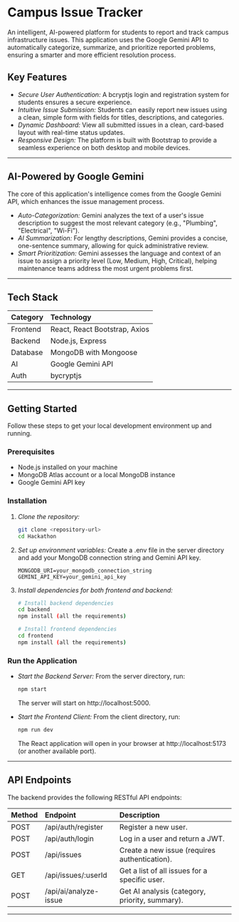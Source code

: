 #  Campus Issue Tracker

An intelligent, AI-powered platform for students to report and track campus infrastructure issues. This application uses the Google Gemini API to automatically categorize, summarize, and prioritize reported problems, ensuring a smarter and more efficient resolution process. 

##  Key Features

  * *Secure User Authentication:* A bcryptjs login and registration system for students ensures a secure experience.
  * *Intuitive Issue Submission:* Students can easily report new issues using a clean, simple form with fields for titles, descriptions, and categories.
  * *Dynamic Dashboard:* View all submitted issues in a clean, card-based layout with real-time status updates.
  * *Responsive Design:* The platform is built with Bootstrap to provide a seamless experience on both desktop and mobile devices.

-----

##  AI-Powered by Google Gemini

The core of this application's intelligence comes from the Google Gemini API, which enhances the issue management process.

  * *Auto-Categorization:* Gemini analyzes the text of a user's issue description to suggest the most relevant category (e.g., "Plumbing", "Electrical", "Wi-Fi").
  * *AI Summarization:* For lengthy descriptions, Gemini provides a concise, one-sentence summary, allowing for quick administrative review.
  * *Smart Prioritization:* Gemini assesses the language and context of an issue to assign a priority level (Low, Medium, High, Critical), helping maintenance teams address the most urgent problems first.

-----

##  Tech Stack

| Category | Technology |
| :--- | :--- |
| Frontend | React, React Bootstrap, Axios |
| Backend | Node.js, Express |
| Database | MongoDB with Mongoose |
| AI | Google Gemini API |
| Auth | bycryptjs |

-----

##  Getting Started

Follow these steps to get your local development environment up and running.

### Prerequisites

  * Node.js installed on your machine
  * MongoDB Atlas account or a local MongoDB instance
  * Google Gemini API key

### Installation

1.  *Clone the repository:*

    ```bash
    git clone <repository-url>
    cd Hackathon
    ```

2.  *Set up environment variables:*
    Create a .env file in the server directory and add your MongoDB connection string and Gemini API key.

    ```env
    MONGODB_URI=your_mongodb_connection_string
    GEMINI_API_KEY=your_gemini_api_key
    ```

3.  *Install dependencies for both frontend and backend:*

    ```bash
    # Install backend dependencies
    cd backend
    npm install (all the requirements)

    # Install frontend dependencies
    cd frontend
    npm install (all the requirements)
    ```

### Run the Application

  * *Start the Backend Server:*
    From the server directory, run:

    ```bash
    npm start
    ```

    The server will start on http://localhost:5000.

  * *Start the Frontend Client:*
    From the client directory, run:

    ```bash
    npm run dev
    ```

    The React application will open in your browser at http://localhost:5173 (or another available port).

-----

##  API Endpoints

The backend provides the following RESTful API endpoints:

| Method | Endpoint | Description |
| :--- | :--- | :--- |
| POST | /api/auth/register | Register a new user. |
| POST | /api/auth/login | Log in a user and return a JWT. |
| POST | /api/issues | Create a new issue (requires authentication). |
| GET | /api/issues/:userId | Get a list of all issues for a specific user. |
| POST | /api/ai/analyze-issue | Get AI analysis (category, priority, summary). |

-----

